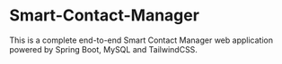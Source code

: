 # Smart-Contact-Manager
This is a complete end-to-end Smart Contact Manager web application powered by Spring Boot, MySQL and TailwindCSS.
